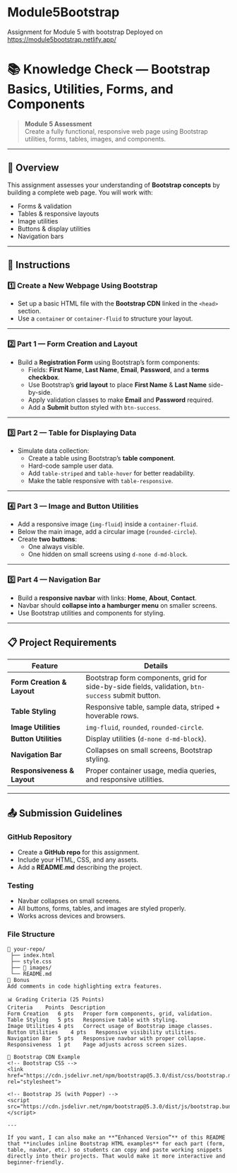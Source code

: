 # Module5Bootstrap
Assignment for Module 5 with bootstrap
Deployed on 
https://module5bootstrap.netlify.app/
# 📚 Knowledge Check — Bootstrap Basics, Utilities, Forms, and Components

> **Module 5 Assessment**  
> Create a fully functional, responsive web page using Bootstrap utilities, forms, tables, images, and components.

---

## 📝 Overview
This assignment assesses your understanding of **Bootstrap concepts** by building a complete web page. You will work with:
- Forms & validation
- Tables & responsive layouts
- Image utilities
- Buttons & display utilities
- Navigation bars

---

## 🚀 Instructions

### **1️⃣ Create a New Webpage Using Bootstrap**
- Set up a basic HTML file with the **Bootstrap CDN** linked in the `<head>` section.
- Use a `container` or `container-fluid` to structure your layout.

---

### **2️⃣ Part 1 — Form Creation and Layout**
- Build a **Registration Form** using Bootstrap’s form components:
  - Fields: **First Name**, **Last Name**, **Email**, **Password**, and a **terms checkbox**.
  - Use Bootstrap’s **grid layout** to place **First Name** & **Last Name** side-by-side.
  - Apply validation classes to make **Email** and **Password** required.
  - Add a **Submit** button styled with `btn-success`.

---

### **3️⃣ Part 2 — Table for Displaying Data**
- Simulate data collection:
  - Create a table using Bootstrap’s **table component**.
  - Hard-code sample user data.
  - Add `table-striped` and `table-hover` for better readability.
  - Make the table responsive with `table-responsive`.

---

### **4️⃣ Part 3 — Image and Button Utilities**
- Add a responsive image (`img-fluid`) inside a `container-fluid`.
- Below the main image, add a circular image (`rounded-circle`).
- Create **two buttons**:
  - One always visible.
  - One hidden on small screens using `d-none d-md-block`.

---

### **5️⃣ Part 4 — Navigation Bar**
- Build a **responsive navbar** with links: **Home**, **About**, **Contact**.
- Navbar should **collapse into a hamburger menu** on smaller screens.
- Use Bootstrap utilities and components for styling.

---

## 📋 Project Requirements

| Feature | Details |
|---------|---------|
| **Form Creation & Layout** | Bootstrap form components, grid for side-by-side fields, validation, `btn-success` submit button. |
| **Table Styling** | Responsive table, sample data, striped + hoverable rows. |
| **Image Utilities** | `img-fluid`, `rounded`, `rounded-circle`. |
| **Button Utilities** | Display utilities (`d-none d-md-block`). |
| **Navigation Bar** | Collapses on small screens, Bootstrap styling. |
| **Responsiveness & Layout** | Proper container usage, media queries, and responsive utilities. |

---

## 📤 Submission Guidelines

### **GitHub Repository**
- Create a **GitHub repo** for this assignment.
- Include your HTML, CSS, and any assets.
- Add a **README.md** describing the project.

### **Testing**
- Navbar collapses on small screens.
- All buttons, forms, tables, and images are styled properly.
- Works across devices and browsers.

### **File Structure**
```plaintext
📁 your-repo/
 ├── index.html
 ├── style.css
 ├── 📁 images/
 └── README.md
🎯 Bonus
Add comments in code highlighting extra features.

📊 Grading Criteria (25 Points)
Criteria	Points	Description
Form Creation	6 pts	Proper form components, grid, validation.
Table Styling	5 pts	Responsive table with styling.
Image Utilities	4 pts	Correct usage of Bootstrap image classes.
Button Utilities	4 pts	Responsive visibility utilities.
Navigation Bar	5 pts	Responsive navbar with proper collapse.
Responsiveness	1 pt	Page adjusts across screen sizes.

📌 Bootstrap CDN Example
<!-- Bootstrap CSS -->
<link href="https://cdn.jsdelivr.net/npm/bootstrap@5.3.0/dist/css/bootstrap.min.css" rel="stylesheet">

<!-- Bootstrap JS (with Popper) -->
<script src="https://cdn.jsdelivr.net/npm/bootstrap@5.3.0/dist/js/bootstrap.bundle.min.js"></script>

---

If you want, I can also make an **“Enhanced Version”** of this README that **includes inline Bootstrap HTML examples** for each part (form, table, navbar, etc.) so students can copy and paste working snippets directly into their projects. That would make it more interactive and beginner-friendly.
